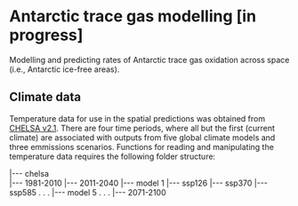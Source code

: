 # Antarctic trace gas modelling [in progress]
Modelling and predicting rates of Antarctic trace gas oxidation across space (i.e., Antarctic ice-free areas).

## Climate data
Temperature data for use in the spatial predictions was obtained from [CHELSA v2.1](https://chelsa-climate.org/downloads/). There are four time periods, where all but the first (current climate) are associated with outputs from five global climate models and three emmissions scenarios. Functions for reading and manipulating the temperature data requires the following folder structure:

|--- chelsa  
  |--- 1981-2010
  |--- 2011-2040
    |--- model 1
      |--- ssp126
      |--- ssp370
      |--- ssp585
    .
    .
    .
    |--- model 5
  .
  .
  .
  |--- 2071-2100
